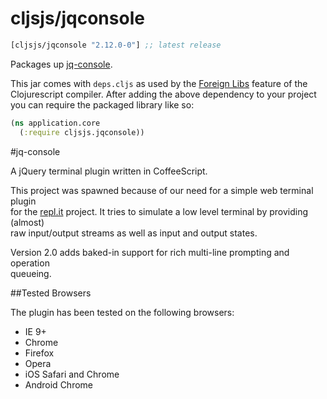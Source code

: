 # cljsjs/jqconsole
```clojure
[cljsjs/jqconsole "2.12.0-0"] ;; latest release
```
Packages up [jq-console](https://github.com/replit/jq-console).

This jar comes with `deps.cljs` as used by the [Foreign Libs][flibs] feature
of the Clojurescript compiler. After adding the above dependency to your project
you can require the packaged library like so:

```clojure
(ns application.core
  (:require cljsjs.jqconsole))
```

[flibs]: https://github.com/clojure/clojurescript/wiki/Packaging-Foreign-Dependencies

#jq-console  
  
A jQuery terminal plugin written in CoffeeScript.  
  
This project was spawned because of our need for a simple web terminal plugin   
for the <a href="http://repl.it">repl.it</a> project. It tries to simulate a low level terminal by providing (almost)  
raw input/output streams as well as input and output states.  
  
Version 2.0 adds baked-in support for rich multi-line prompting and operation  
queueing.
  
  
##Tested Browsers  
  
The plugin has been tested on the following browsers:  
  
* IE 9+
* Chrome
* Firefox
* Opera
* iOS Safari and Chrome
* Android Chrome
 
